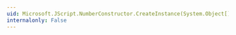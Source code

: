 ```yaml
---
uid: Microsoft.JScript.NumberConstructor.CreateInstance(System.Object[])
internalonly: False
---
```

